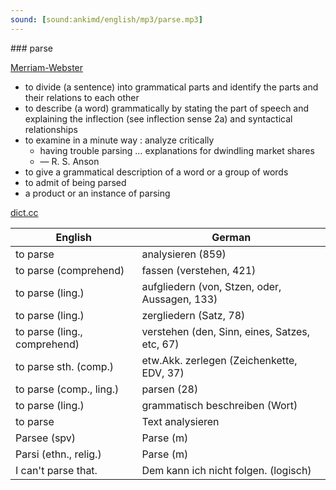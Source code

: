 ```yaml
---
sound: [sound:ankimd/english/mp3/parse.mp3]
---
```


\### parse

[Merriam-Webster](https://www.merriam-webster.com/dictionary/parse)

- to divide (a sentence) into grammatical parts and identify the parts and their relations to each other
- to describe (a word) grammatically by stating the part of speech and explaining the inflection (see inflection sense 2a) and syntactical relationships
- to examine in a minute way : analyze critically
    - having trouble parsing … explanations for dwindling market shares
    - — R. S. Anson
- to give a grammatical description of a word or a group of words
- to admit of being parsed
- a product or an instance of parsing

[dict.cc](https://www.dict.cc/parse)

| English        | German       |
| -------------- | ------------ |
| to parse | analysieren (859) |
| to parse (comprehend) | fassen (verstehen, 421) |
| to parse (ling.) | aufgliedern (von, Stzen, oder, Aussagen, 133) |
| to parse (ling.) | zergliedern (Satz, 78) |
| to parse (ling., comprehend) | verstehen (den, Sinn, eines, Satzes, etc, 67) |
| to parse sth. (comp.) | etw.Akk. zerlegen (Zeichenkette, EDV, 37) |
| to parse (comp., ling.) | parsen (28) |
| to parse (ling.) | grammatisch beschreiben (Wort) |
| to parse | Text analysieren |
| Parsee (spv) | Parse (m) |
| Parsi (ethn., relig.) | Parse (m) |
| I can't parse that. | Dem kann ich nicht folgen. (logisch) |
